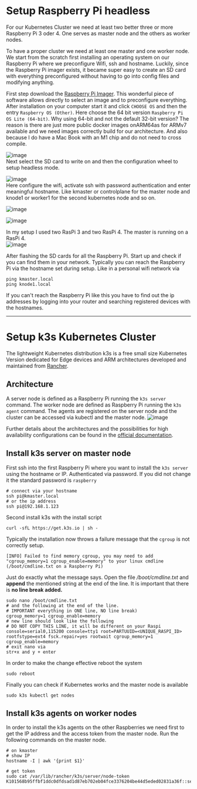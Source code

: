 # Setup Raspberry Pi headless

For our Kubernetes Cluster we need at least two better three or more Raspberry Pi 3 oder 4. One serves as master node and the others as worker nodes.

To have a proper cluster we need at least one master and one worker node. We start from the scratch first installing an operating system on our Raspberry Pi where we preconfigure Wifi, ssh and hostname. Luckily, since the Raspberry Pi imager exists, it became super easy to create an SD card with everything preconfigured without having to go into config files and modifying anything. 

First step download the [Raspberry Pi Imager](https://medium.com/r/?url=https%3A%2F%2Fwww.raspberrypi.com%2Fsoftware%2F). This wonderful piece of software allows directly to select an image and to preconfigure everything. After installation on your computer start it and click `CHOOSE OS` and then the  entry `Raspberry OS (Other)`. Here choose the 64 bit version `Raspberry Pi OS Lite (64-bit)`. Why using 64-bit and not the default 32-bit version? The reason is there are just more public docker images onARM64as for ARMv7 available and we need images correctly build for our architecture. And also because I do have a Mac Book with an M1 chip and do not need to cross compile.

![image](https://user-images.githubusercontent.com/16557412/169328354-fa136859-7e88-40fc-b106-7d6743d9e9c8.png)  
Next select the SD card to write on and then the configuration wheel to setup headless mode.

![image](https://user-images.githubusercontent.com/16557412/169328551-9b2340a3-f322-40c2-ace4-f2017d60c0aa.png)  
Here configure the wifi, activate ssh with password authentication and enter meaningful hostname. Like kmaster or controlplane for the master node and knode1 or worker1 for the second kubernetes node and so on.

![image](https://user-images.githubusercontent.com/16557412/169330201-afd69710-2635-4e3d-9676-082e8c6358e4.png)  

![image](https://user-images.githubusercontent.com/16557412/169330252-13f479ef-5e4d-4d6c-879f-22a9035ad675.png)  

In my setup I used two RasPi 3 and two RasPi 4. The master is running on a RasPi 4.  
![image](https://user-images.githubusercontent.com/16557412/169330375-30d5b94c-3a85-477c-af91-6e1658e9d6b0.png)

After flashing the SD cards for all the Raspberry Pi. Start up and check if you can find them in your network. Typically you can reach the Raspberry Pi via the hostname set during setup. Like in a personal wifi network via
```
ping kmaster.local
ping knode1.local
```

If you can't reach the Raspberry Pi like this you have to find out the ip addresses by logging into your router and searching registered devices with the hostnames.

---

# Setup k3s Kubernetes Cluster
The lightweight Kubernetes distribution k3s is a free small size Kubernetes Version dedicated for Edge devices and ARM architectures developed and maintained from [Rancher](https://medium.com/r/?url=https%3A%2F%2Francher.com%2Fdocs%2Fk3s%2Flatest%2Fen%2F).
 
## Architecture
A server node is defined as a Raspberry Pi running the `k3s server` command. The worker node are defined as Raspberry Pi running the `k3s agent` command. The agents are registered on the server node and the cluster can be accessed via kubectl and the master node.
![image](https://user-images.githubusercontent.com/16557412/169331443-7579d5f4-f476-4e2e-bcef-0541a01b213c.png)

Further details about the architectures and the possibilities for high availability configurations can be found in the [official documentation](https://medium.com/r/?url=https%3A%2F%2Francher.com%2Fdocs%2Fk3s%2Flatest%2Fen%2Farchitecture%2F).

## Install k3s server on master node
First ssh into the first Raspberry Pi where you want to install the `k3s server` using the hostname or IP. Authenticated via password. If you did not change it the standard password is `raspberry`

```
# connect via your hostname
ssh pi@kmaster.local  
# or the ip address
ssh pi@192.168.1.123
```
Second install k3s with the install script
```
curl -sfL https://get.k3s.io | sh -
```

Typically the installation now throws a failure message that the `cgroup` is not correctly setup.
```
[INFO] Failed to find memory cgroup, you may need to add "cgroup_memory=1 cgroup_enable=memory" to your linux cmdline (/boot/cmdline.txt on a Raspberry Pi)
```
Just do exactly what the message says. Open the file */boot/cmdline.txt* and **append** the mentioned string at the end of the line. It is important that there is **no line break added.**


```
sudo nano /boot/cmdline.txt
# and the following at the end of the line.
# IMPORTANT everything in ONE line, NO line break)
cgroup_memory=1 cgroup_enable=memory
# new line should look like the following 
# DO NOT COPY THIS LINE, it will be different on your Raspi
console=serial0,115200 console=tty1 root=PARTUUID=<UNIQUE_RASPI_ID> rootfstype=ext4 fsck.repair=yes rootwait cgroup_memory=1 cgroup_enable=memory
# exit nano via 
str+x and y + enter
```
In order to make the change effective reboot the system
```
sudo reboot
```
Finally you can check if Kubernetes works and the master node is available
```
sudo k3s kubectl get nodes
```
## Install k3s agents on worker nodes
In order to install the k3s agents on the other Raspberries we need first to get the IP address and the access token from the master node. Run the following commands on the master node.

```
# on kmaster
# show IP
hostname -I | awk '{print $1}'

# get token
sudo cat /var/lib/rancher/k3s/server/node-token
K101568b95ffbf1ddc0dfdsad1d87eb702eb04fce3376204be44d5eded02831a36f::server:83684b530e6562f86b84d5d5bf4a2eab
```

